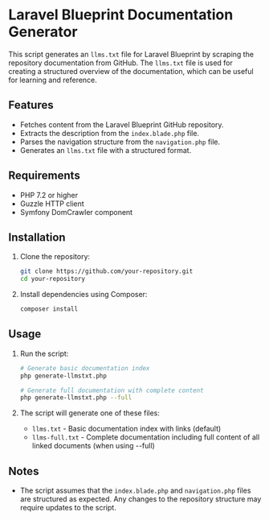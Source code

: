 # Laravel Blueprint Documentation Generator

This script generates an `llms.txt` file for Laravel Blueprint by scraping the repository documentation from GitHub. The `llms.txt` file is used for creating a structured overview of the documentation, which can be useful for learning and reference.

## Features

- Fetches content from the Laravel Blueprint GitHub repository.
- Extracts the description from the `index.blade.php` file.
- Parses the navigation structure from the `navigation.php` file.
- Generates an `llms.txt` file with a structured format.

## Requirements

- PHP 7.2 or higher
- Guzzle HTTP client
- Symfony DomCrawler component

## Installation

1. Clone the repository:
   ```bash
   git clone https://github.com/your-repository.git
   cd your-repository
   ```

2. Install dependencies using Composer:
   ```bash
   composer install
   ```

## Usage

1. Run the script:
   ```bash
   # Generate basic documentation index
   php generate-llmstxt.php

   # Generate full documentation with complete content
   php generate-llmstxt.php --full
   ```

2. The script will generate one of these files:
   - `llms.txt` - Basic documentation index with links (default)
   - `llms-full.txt` - Complete documentation including full content of all linked documents (when using --full)

## Notes

- The script assumes that the `index.blade.php` and `navigation.php` files are structured as expected. Any changes to the repository structure may require updates to the script.
